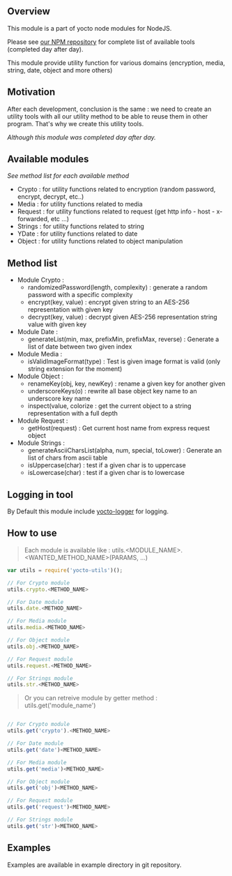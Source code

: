 ## Overview

This module is a part of yocto node modules for NodeJS.

Please see [our NPM repository](https://www.npmjs.com/~yocto) for complete list of available tools (completed day after day).

This module provide utility function for various domains (encryption, media, string, date, object and more others)

## Motivation

After each development, conclusion is the same : we need to create an utility tools with all our utility method to be able to reuse them in other program. That's why we create this utility tools.

*Although this module was completed day after day.*

## Available modules

*See method list for each available method*

- Crypto : for utility functions related to encryption (random password, encrypt, decrypt, etc..)
- Media : for utility functions related to media
- Request : for utility functions related to request (get http info - host - x-forwarded, etc ...)
- Strings : for utility functions related to string
- YDate : for utility functions related to date
- Object : for utility functions related to object manipulation

## Method list

- Module Crypto :
  - randomizedPassword(length, complexity) : generate a random password with a specific complexity
  - encrypt(key, value) : encrypt given string to an AES-256 representation with given key
  - decrypt(key, value) : decrypt given AES-256 representation string value with given key
- Module Date : 
  - generateList(min, max, prefixMin, prefixMax, reverse) : Generate a list of date between two given index
- Module Media : 
  - isValidImageFormat(type) : Test is given image format is valid (only string extension for the moment)
- Module Object : 
  - renameKey(obj, key, newKey) : rename a given key for another given
  - underscoreKeys(o) : rewrite all base object key name to an underscore key name 
  - inspect(value, colorize : get the current object to a string representation with a full depth
- Module Request : 
  - getHost(request) : Get current host name from express request object
- Module Strings : 
  - generateAsciiCharsList(alpha, num, special, toLower) : Generate an list of chars from ascii table
  - isUppercase(char) : test if a given char is to uppercase
  - isLowercase(char) : test if a given char is to lowercase

## Logging in tool

By Default this module include [yocto-logger](https://www.npmjs.com/package/yocto-logger) for logging.

## How to use

> Each module is available like : utils.<MODULE_NAME>.<WANTED_METHOD_NAME>(PARAMS, ...)

```javascript
var utils = require('yocto-utils')();

// For Crypto module
utils.crypto.<METHOD_NAME>

// For Date module
utils.date.<METHOD_NAME>

// For Media module
utils.media.<METHOD_NAME>

// For Object module
utils.obj.<METHOD_NAME>

// For Request module
utils.request.<METHOD_NAME>

// For Strings module
utils.str.<METHOD_NAME>
```

> Or you can retreive module by getter method : utils.get('module_name')

```javascript

// For Crypto module
utils.get('crypto').<METHOD_NAME>

// For Date module
utils.get('date')<METHOD_NAME>

// For Media module
utils.get('media')<METHOD_NAME>

// For Object module
utils.get('obj')<METHOD_NAME>

// For Request module
utils.get('request')<METHOD_NAME>

// For Strings module
utils.get('str')<METHOD_NAME>
```

## Examples

Examples are available in example directory in git repository.


